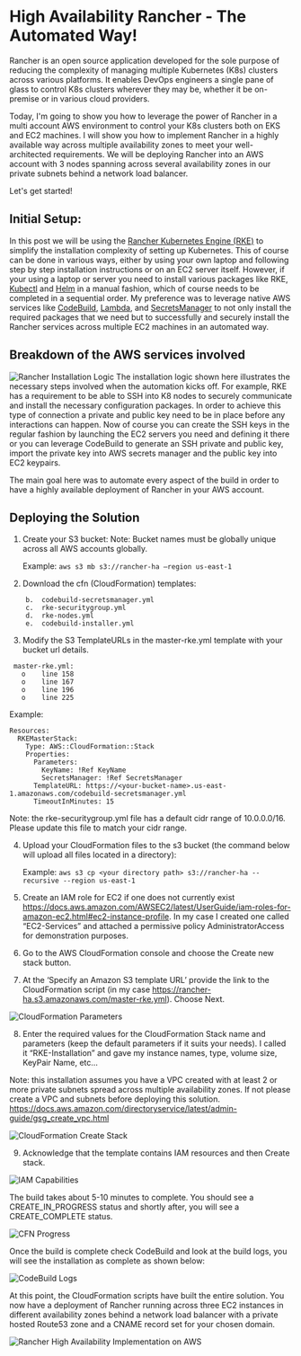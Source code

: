 # High Availability Rancher - The Automated Way!

Rancher is an open source application developed for the sole purpose of reducing the complexity of managing multiple Kubernetes (K8s) clusters across various platforms. It enables DevOps engineers a single pane of glass to control K8s clusters wherever they may be, whether it be on-premise or in various cloud providers.

Today, I'm going to show you how to leverage the power of Rancher in a multi account AWS environment to control your K8s clusters both on EKS and EC2 machines. I will show you how to implement Rancher in a highly available way across multiple availability zones to meet your well-architected requirements. We will be deploying Rancher into an AWS account with 3 nodes spanning across several availability zones in our private subnets behind a network load balancer.

Let's get started!

## Initial Setup:

In this post we will be using the [Rancher Kubernetes Engine (RKE)](https:/rancher.com/docs/rke/latest/en/) to simplify the installation complexity of setting up Kubernetes. This of course can be done in various ways, either by using your own laptop and following step by step installation instructions or on an EC2 server itself. However, if your using a laptop or server you need to install various packages like RKE, [Kubectl](https:/kubernetes.io/docs/reference/kubectl/overview/) and [Helm](https:/helm.sh/) in a manual fashion, which of course needs to be completed in a sequential order. My preference was to leverage native AWS services like [CodeBuild](https://aws.amazon.com/codebuild/), [Lambda](https://aws.amazon.com/lambda/), and [SecretsManager](https://aws.amazon.com/secrets-manager/) to not only install the required packages that we need but to successfully and securely install the Rancher services across multiple EC2 machines in an automated way. 

## Breakdown of the AWS services involved

![Rancher Installation Logic](./rke-installation-logic.png)
The installation logic shown here illustrates the necessary steps involved when the automation kicks off. For example, RKE has a requirement to be able to SSH into K8 nodes to securely communicate and install the necessary configuration packages. In order to achieve this type of connection a private and public key need to be in place before any interactions can happen. Now of course you can create the SSH keys in the regular fashion by launching the EC2 servers you need and defining it there or you can leverage CodeBuild to generate an SSH private and public key, import the private key into AWS secrets manager and the public key into EC2 keypairs.

The main goal here was to automate every aspect of the build in order to have a highly available deployment of Rancher in your AWS account.

## Deploying the Solution

1) Create your S3 bucket: Note: Bucket names must be globally unique across all AWS accounts globally.

    Example:
    `aws s3 mb s3://rancher-ha –region us-east-1`

2) Download the cfn (CloudFormation) templates:
``` a.	master-rke.yml
    b.	codebuild-secretsmanager.yml
    c.	rke-securitygroup.yml
    d.	rke-nodes.yml
    e.	codebuild-installer.yml
```

3) Modify the S3 TemplateURLs in the master-rke.yml template with your bucket url details.
``` 
 master-rke.yml:
   o	line 158
   o	line 167
   o	line 196
   o	line 225
 ```
 
 Example:
```
Resources:
  RKEMasterStack:
    Type: AWS::CloudFormation::Stack
    Properties:
      Parameters:
        KeyName: !Ref KeyName
        SecretsManager: !Ref SecretsManager
      TemplateURL: https://<your-bucket-name>.us-east-1.amazonaws.com/codebuild-secretsmanager.yml
      TimeoutInMinutes: 15
```

   Note: the rke-securitygroup.yml file has a default cidr range of 10.0.0.0/16. Please update this file to match your cidr range.

4) Upload your CloudFormation files to the s3 bucket (the command below will upload all files located in a directory):

    Example:
    `aws s3 cp <your directory path> s3://rancher-ha --recursive --region us-east-1`

5) Create an IAM role for EC2 if one does not currently exist https://docs.aws.amazon.com/AWSEC2/latest/UserGuide/iam-roles-for-amazon-ec2.html#ec2-instance-profile. In my case I created one called “EC2-Services” and attached a permissive policy AdministratorAccess for demonstration purposes.

6) Go to the AWS CloudFormation console and choose the Create new stack button.

7) At the ‘Specify an Amazon S3 template URL’ provide the link to the CloudFormation script (in my case https://rancher-ha.s3.amazonaws.com/master-rke.yml). Choose Next.

![CloudFormation Parameters](./cfn-parameters.png)


8) Enter the required values for the CloudFormation Stack name and parameters (keep the default parameters if it suits your needs). I called it “RKE-Installation” and gave my instance names, type, volume size, KeyPair Name, etc… 

Note: this installation assumes you have a VPC created with at least 2 or more private subnets spread across multiple availability zones. If not please create a VPC and subnets before deploying this solution. https://docs.aws.amazon.com/directoryservice/latest/admin-guide/gsg_create_vpc.html

![CloudFormation Create Stack](./cfn-details.png)

9) Acknowledge that the template contains IAM resources and then Create stack.


![IAM Capabilities](./iam-capabilities.png)


   The build takes about 5-10 minutes to complete. You should see a CREATE_IN_PROGRESS status and shortly after, you will see a CREATE_COMPLETE status.

![CFN Progress](./cfn-progress.png)

   Once the build is complete check CodeBuild and look at the build logs, you will see the installation as complete as shown below:

![CodeBuild Logs](./codebuild-buildlogs.png)

At this point, the CloudFormation scripts have built the entire solution. You now have a deployment of Rancher running      across three EC2 instances in different availability zones behind a network load balancer with a private hosted Route53 zone and a CNAME record set for your chosen domain.

![Rancher High Availability Implementation on AWS](./RancherHA.png)
